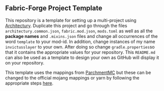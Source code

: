 ## Fabric-Forge Project Template
This repository is a template for setting up a multi-project using [Architectury](https://docs.architectury.dev/start). Duplicate this project and go 
through the files `architectury.common.json`, `fabric.mod.json`, `mods.toml` as well as all the **package names** and 
`.mixins.json` files and change all occurrences of the word `template` to your mod-id. In addition, change instances of 
my name `invictusslayer` to your own. After doing so change `gradle.properties`so that it contains the appropriate 
values for your repository. This `README.md` can also be used as a template to design your own as GitHub will display 
it on your repository.

This template uses the mappings from [ParchmentMC](https://parchmentmc.org/docs/getting-started) but these can be changed to the official mojang mappings or 
yarn by following the appropriate steps [here](https://docs.architectury.dev/plugin/get_started).